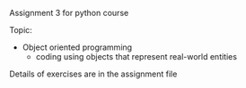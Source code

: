Assignment 3 for python course 

Topic: 
* Object oriented programming
  * coding using objects that represent real-world entities

Details of exercises are in the assignment file

